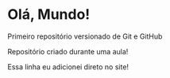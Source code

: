 # Olá, Mundo!
Primeiro repositório versionado de Git e GitHub

Repositório criado durante uma aula!

Essa linha eu adicionei direto no site!
